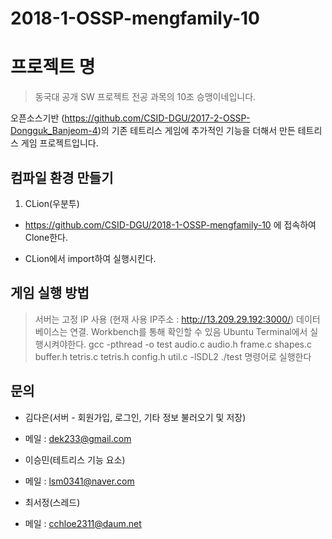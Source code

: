 # 2018-1-OSSP-mengfamily-10
# 프로젝트 명
> 동국대 공개 SW 프로젝트 전공 과목의 10조 승맹이네입니다.

오픈소스기반 (https://github.com/CSID-DGU/2017-2-OSSP-Dongguk_Banjeom-4)의
기존 테트리스 게임에 추가적인 기능을 더해서 만든 테트리스 게임 프로젝트입니다.

## 컴파일 환경 만들기
1. CLion(우분투)

 * https://github.com/CSID-DGU/2018-1-OSSP-mengfamily-10 에 접속하여
   Clone한다.
   
 * CLion에서 import하여 실행시킨다.
 
 ## 게임 실행 방법
 > 서버는 고정 IP 사용 (현재 사용 IP주소 : http://13.209.29.192:3000/)
 > 데이터베이스는 연결. Workbench를 통해 확인할 수 있음
 > Ubuntu Terminal에서 실행시켜야한다.
 > gcc -pthread -o test audio.c audio.h frame.c shapes.c buffer.h tetris.c tetris.h config.h util.c -lSDL2
 > ./test 명령어로 실행한다
 
 ## 문의
 * 김다은(서버 - 회원가입, 로그인, 기타 정보 불러오기 및 저장)
  * 메일 : dek233@gmail.com
  
 * 이승민(테트리스 기능 요소)
  * 메일 : lsm0341@naver.com
  
 * 최서정(스레드)
  * 메일 : cchloe2311@daum.net
  

  
